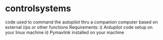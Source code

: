 # controlsystems
code used to command the autopilot thru a companion computer based on external i/ps or other functions
Requirements:
i) Ardupilot code setup on your linux machine 
ii) Pymavlink installed on your machine
